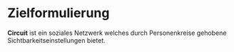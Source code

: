 # Zielformulierung

**Circuit** ist ein soziales Netzwerk welches durch Personenkreise gehobene Sichtbarkeitseinstellungen bietet.

